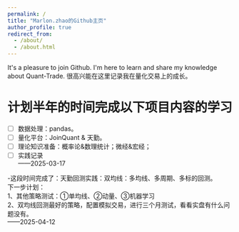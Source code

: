 ```yaml
---
permalink: /
title: "Marlon.zhao的Github主页"
author_profile: true
redirect_from: 
  - /about/
  - /about.html
---
```


It's a pleasure to join Github. I'm here to learn and share my knowledge about Quant-Trade.
很高兴能在这里记录我在量化交易上的成长。


计划半年的时间完成以下项目内容的学习
======

- [ ] 数据处理：pandas。<br>
- [ ] 量化平台：JoinQuant & 天勤。<br>
- [ ] 理论知识准备：概率论&数理统计；微经&宏经；<br>
- [ ] 实践记录<br>
  ——2025-03-17

-这段时间完成了：天勤回测实践：双均线：多均线、多周期、多标的回测。  <br>
下一步计划：  <br>
1、其他策略测试：①单均线、②动量、③机器学习<br>
2、双均线回测最好的策略，配置模拟交易，进行三个月测试，看看实盘有什么问题没有。<br>
  ——2025-04-12


